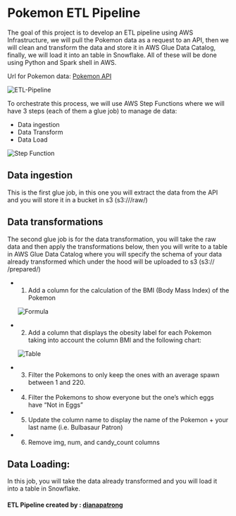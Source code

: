 # Pokemon ETL Pipeline

The goal of this project is to develop an ETL pipeline using AWS Infrastructure, 
we will pull the Pokemon data as a request to an API, then we will clean and 
transform the data and store it in AWS Glue Data Catalog, finally, we will load 
it into an table in Snowflake. All of these will be done using Python and Spark shell in AWS.

Url for Pokemon data: [Pokemon API](https://raw.githubusercontent.com/ClaviHaze/CDMX009-Data-Lovers/master/src/data/pokemon/pokemon.json)

![ETL-Pipeline](https://i.ibb.co/dWDr0G7/Screen-Shot-2021-03-17-at-10-46-56.png)


To orchestrate this process, we will use AWS Step Functions where we will have 3 steps 
(each of them a glue job) to manage de data:

* Data ingestion
* Data Transform
* Data Load

![Step Function](https://i.ibb.co/q1Qsdzr/Screen-Shot-2021-03-17-at-10-50-10.png)


## Data ingestion

This is the first glue job, in this one you will extract the data from the API and you will 
store it in a bucket in s3 (s3://<your-bucket>/raw/)
  
  
## Data transformations

The second glue job is for the data transformation, you will take the raw data and then apply 
the transformations below, then you will write to a table in AWS Glue Data Catalog where you 
will specify the schema of your data already transformed which under the hood will be uploaded 
to s3 (s3:// <your-bucket>/prepared/)
  
  * 1. Add a column for the calculation of the BMI (Body Mass Index) of the Pokemon
  
    ![Formula](https://i.ibb.co/qFJ8Wss/Screen-Shot-2021-03-17-at-10-54-39.png)
  
  * 2. Add a column that displays the obesity label for each Pokemon taking into account the column 
       BMI and the following chart:
       
     ![Table](https://i.ibb.co/3mBgZ90/Screen-Shot-2021-03-17-at-10-59-17.png)
     
   * 3. Filter the Pokemons to only keep the ones with an average spawn between 1 and 220.
   
   * 4. Filter the Pokemons to show everyone but the one’s which eggs have “Not in Eggs”
   
   * 5. Update the column name to display the name of the Pokemon + your last name (i.e. Bulbasaur Patron)
   
   * 6. Remove img, num, and candy_count columns
   
## Data Loading:

In this job, you will take the data already transformed and you will load it into a table in Snowflake.

#### ETL Pipeline created by : [dianapatrong](https://github.com/dianapatrong)
